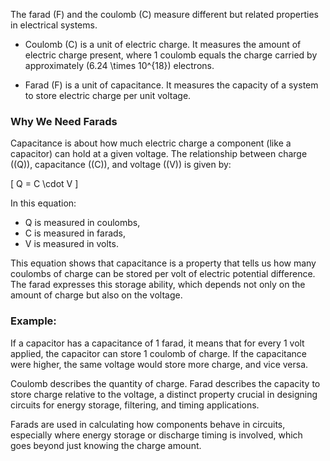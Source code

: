 The farad (F) and the coulomb (C) measure different but related properties in electrical systems.

- Coulomb (C) is a unit of electric charge. It measures the amount of electric charge present, where 1 coulomb equals the charge carried by approximately \(6.24 \times 10^{18}\) electrons.

- Farad (F) is a unit of capacitance. It measures the capacity of a system to store electric charge per unit voltage.

### Why We Need Farads

Capacitance is about how much electric charge a component (like a capacitor) can hold at a given voltage. The relationship between charge (\(Q\)), capacitance (\(C\)), and voltage (\(V\)) is given by:

\[
Q = C \cdot V
\]

In this equation:
- Q is measured in coulombs,
- C is measured in farads,
- V is measured in volts.

This equation shows that capacitance is a property that tells us how many coulombs of charge can be stored per volt of electric potential difference. The farad expresses this storage ability, which depends not only on the amount of charge but also on the voltage.

### Example:

If a capacitor has a capacitance of 1 farad, it means that for every 1 volt applied, the capacitor can store 1 coulomb of charge. If the capacitance were higher, the same voltage would store more charge, and vice versa.

Coulomb describes the quantity of charge.
Farad describes the capacity to store charge relative to the voltage, a distinct property crucial in designing circuits for energy storage, filtering, and timing applications.

Farads are used in calculating how components behave in circuits, especially where energy storage or discharge timing is involved, which goes beyond just knowing the charge amount.

